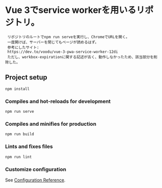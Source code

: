 # Vue 3でservice workerを用いるリポジトリ。
```
 リポジトリのルートでnpm run serveを実行し、ChromeでURLを開く。
 一度開けば、サーバーを閉じてもページが読めるはず。
 参考にしたサイト: 
 https://dev.to/voodu/vue-3-pwa-service-worker-12di
 ただし、workbox-expirationに関する記述が古く、動作しなかったため、該当部分を削除した。
```

## Project setup
```
npm install
```

### Compiles and hot-reloads for development
```
npm run serve
```

### Compiles and minifies for production
```
npm run build
```

### Lints and fixes files
```
npm run lint
```

### Customize configuration
See [Configuration Reference](https://cli.vuejs.org/config/).
